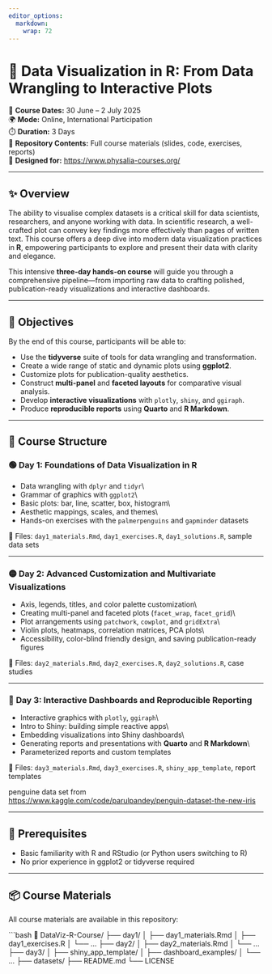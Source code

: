 ```yaml
---
editor_options: 
  markdown: 
    wrap: 72
---
```


# 🎨 Data Visualization in R: From Data Wrangling to Interactive Plots
 
📅 **Course Dates:** 30 June – 2 July 2025\
🌍 **Mode:** Online, International Participation\
⏱️ **Duration:** 3 Days\
📂 **Repository Contents:** Full course materials (slides, code,
exercises, reports)\
🏢 **Designed for:** https://www.physalia-courses.org/

------------------------------------------------------------------------

## ✨ Overview

The ability to visualise complex datasets is a critical skill for data
scientists, researchers, and anyone working with data. In scientific
research, a well-crafted plot can convey key findings more effectively
than pages of written text. This course offers a deep dive into modern
data visualization practices in **R**, empowering participants to
explore and present their data with clarity and elegance.

This intensive **three-day hands-on course** will guide you through a
comprehensive pipeline—from importing raw data to crafting polished,
publication-ready visualizations and interactive dashboards.

------------------------------------------------------------------------

## 🎯 Objectives

By the end of this course, participants will be able to:

-   Use the **tidyverse** suite of tools for data wrangling and
    transformation.
-   Create a wide range of static and dynamic plots using **ggplot2**.
-   Customize plots for publication-quality aesthetics.
-   Construct **multi-panel** and **faceted layouts** for comparative
    visual analysis.
-   Develop **interactive visualizations** with `plotly`, `shiny`, and
    `ggiraph`.
-   Produce **reproducible reports** using **Quarto** and **R
    Markdown**.

------------------------------------------------------------------------

## 🧭 Course Structure

### 🟢 **Day 1: Foundations of Data Visualization in R**

-   Data wrangling with `dplyr` and `tidyr`\
-   Grammar of graphics with `ggplot2`\
-   Basic plots: bar, line, scatter, box, histogram\
-   Aesthetic mappings, scales, and themes\
-   Hands-on exercises with the `palmerpenguins` and `gapminder`
    datasets

📄 Files: `day1_materials.Rmd`, `day1_exercises.R`, `day1_solutions.R`,
sample data sets

------------------------------------------------------------------------

### 🟡 **Day 2: Advanced Customization and Multivariate Visualizations**

-   Axis, legends, titles, and color palette customization\
-   Creating multi-panel and faceted plots (`facet_wrap`, `facet_grid`)\
-   Plot arrangements using `patchwork`, `cowplot`, and `gridExtra`\
-   Violin plots, heatmaps, correlation matrices, PCA plots\
-   Accessibility, color-blind friendly design, and saving
    publication-ready figures

📄 Files: `day2_materials.Rmd`, `day2_exercises.R`, `day2_solutions.R`,
case studies

------------------------------------------------------------------------

### 🔵 **Day 3: Interactive Dashboards and Reproducible Reporting**

-   Interactive graphics with `plotly`, `ggiraph`\
-   Intro to Shiny: building simple reactive apps\
-   Embedding visualizations into Shiny dashboards\
-   Generating reports and presentations with **Quarto** and **R
    Markdown**\
-   Parameterized reports and custom templates

📄 Files: `day3_materials.Rmd`, `day3_exercises.R`,
`shiny_app_template`, report templates

penguine data set from
<https://www.kaggle.com/code/parulpandey/penguin-dataset-the-new-iris>

------------------------------------------------------------------------

## 🧰 Prerequisites

-   Basic familiarity with R and RStudio (or Python users switching to
    R)  
-   No prior experience in ggplot2 or tidyverse required

------------------------------------------------------------------------

## 📦 Course Materials

All course materials are available in this repository:

\`\`\`bash 📁 DataViz-R-Course/ ├── day1/ │ ├── day1_materials.Rmd │ ├──
day1_exercises.R │ └── ... ├── day2/ │ ├── day2_materials.Rmd │ └── ...
├── day3/ │ ├── shiny_app_template/ │ ├── dashboard_examples/ │ └── ...
├── datasets/ ├── README.md └── LICENSE
